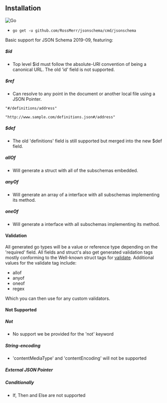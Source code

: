 ## Installation

![Go](https://github.com/RossMerr/jsonschema/workflows/Go/badge.svg)

* `go get -u github.com/RossMerr/jsonschema/cmd/jsonschema`



Basic support for JSON Schema 2019-09, featuring:
##### $id
  * Top level $id must follow the absolute-URI convention of being a canonical URL. The old 'id' field is not supported.
  
##### $ref 
  * Can resolve to any point in the document or another local file using a JSON Pointer.
  
  `"#/definitions/address"`
    
  
  `"http://www.sample.com/definitions.json#/address"`

##### $def
   * The old 'definitions' field is still supported but merged into the new $def field.
   
##### allOf
  * Will generate a struct with all of the subschemas embedded.
   
##### anyOf
  * Will generate an array of a interface with all subschemas implementing its method.
   
##### oneOf
  * Will generate a interface with all subschemas implementing its method.
  
#### Validation

All generated go types will be a value or reference type depending on the 'required' field.
All fields and struct's also get generated validation tags mostly conforming to the Well-known struct tags for [validate](https://github.com/go-playground/validator).
Additional values for the validate tag include:
* allof
* anyof
* oneof
* regex

Which you can then use for any custom validators.

#### Not Supported

##### Not
  * No support we be provided for the 'not' keyword 

##### String-encoding 
  * 'contentMediaType' and 'contentEncoding' will not be supported
 
##### External JSON Pointer

##### Conditionally
  * If, Then and Else are not supported 
 